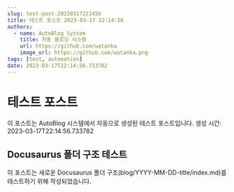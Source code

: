 ```yaml
---
slug: test-post-20230317221456
title: 테스트 포스트 2023-03-17 22:14:56
authors:
  - name: AutoBlog System
    title: 자동 블로깅 시스템
    url: https://github.com/watanka
    image_url: https://github.com/watanka.png
tags: [test, automation]
date: 2023-03-17T22:14:56.733782
---
```


# 테스트 포스트

이 포스트는 AutoBlog 시스템에서 자동으로 생성된 테스트 포스트입니다.
생성 시간: 2023-03-17T22:14:56.733782

## Docusaurus 폴더 구조 테스트

이 포스트는 새로운 Docusaurus 폴더 구조(blog/YYYY-MM-DD-title/index.md)를 테스트하기 위해 작성되었습니다. 